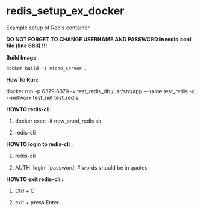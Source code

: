 # redis_setup_ex_docker
Example setup of Redis container

**DO NOT FORGET TO CHANGE USERNAME AND PASSWORD in redis.conf file
(line 683) !!!**

**Build Image**

```docker build -t video_server .```

**How To Run:**

docker run -p 6379:6379 -v test_redis_db:/usr/src/app --name test_redis -d --network test_net test_redis

**HOWTO redis-cli:**

1. docker exec -it new_snod_redis sh

2. redis-cli

**HOWTO login to redis-cli :**

1. redis-cli

2. AUTH 'login' 'password'    # words should be in quotes

**HOWTO exit redis-cli :**

1. Ctrl + C

2. exit + press Enter
